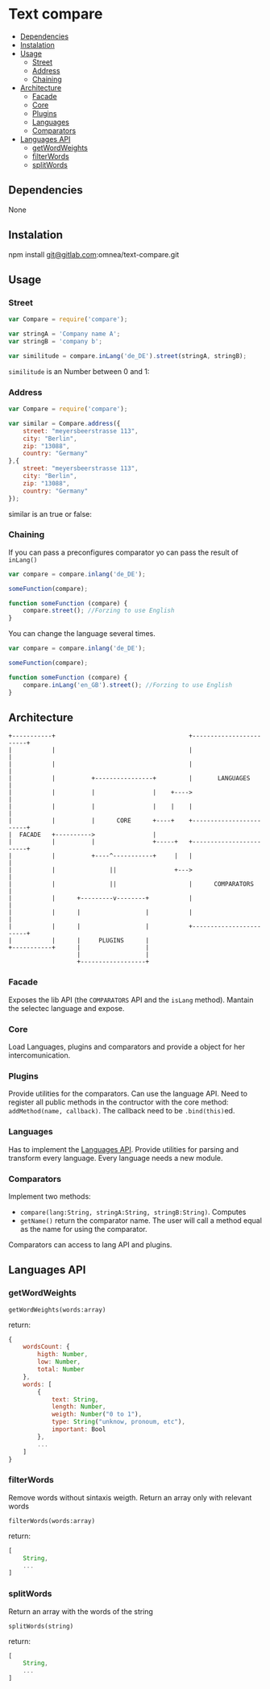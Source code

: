 # Text compare

<!-- MarkdownTOC autolink=true autoanchor=true bracket=round depth=0 -->

- [Dependencies](#dependencies)
- [Instalation](#instalation)
- [Usage](#usage)
    - [Street](#street)
    - [Address](#address)
    - [Chaining](#chaining)
- [Architecture](#architecture)
    - [Facade](#facade)
    - [Core](#core)
    - [Plugins](#plugins)
    - [Languages](#languages)
    - [Comparators](#comparators)
- [Languages API](#languages-api)
    - [getWordWeights](#getwordweights)
    - [filterWords](#filterwords)
    - [splitWords](#splitwords)

<!-- /MarkdownTOC -->

<a name="dependencies"></a>
## Dependencies

None

<a name="instalation"></a>
## Instalation

npm install git@gitlab.com:omnea/text-compare.git

<a name="usage"></a>
## Usage

<a name="street"></a>
### Street

``` javascript
var Compare = require('compare');

var stringA = 'Company name A';
var stringB = 'company b';

var similitude = compare.inLang('de_DE').street(stringA, stringB);
```

`similitude` is an Number between 0 and 1:

<a name="address"></a>
### Address

``` javascript
var Compare = require('compare');

var similar = Compare.address({
    street: "meyersbeerstrasse 113",
    city: "Berlin",
    zip: "13088",
    country: "Germany"
},{
    street: "meyersbeerstrasse 113",
    city: "Berlin",
    zip: "13088",
    country: "Germany"
});
```

similar is an true or false:

<a name="chaining"></a>
### Chaining
If you can pass a preconfigures comparator yo can pass the result of `inLang()`

``` javascript
var compare = compare.inlang('de_DE');

someFunction(compare);

function someFunction (compare) {
    compare.street(); //Forzing to use English
}
```

You can change the language several times.

``` javascript
var compare = compare.inlang('de_DE');

someFunction(compare);

function someFunction (compare) {
    compare.inLang('en_GB').street(); //Forzing to use English
}
```

<a name="architecture"></a>
## Architecture

```
+-----------+                                     +------------------------+
|           |                                     |                        |
|           |                                     |                        |
|           |          +----------------+         |       LANGUAGES        |
|           |          |                |    +---->                        |
|           |          |                |    |    |                        |
|           |          |      CORE      +----+    +------------------------+
|  FACADE   +---------->                |
|           |          |                +-----+   +------------------------+
|           |          +----^-----------+     |   |                        |
|           |               ||                +--->                        |
|           |               ||                    |      COMPARATORS       |
|           |      +---------v--------+           |                        |
|           |      |                  |           |                        |
|           |      |                  |           +------------------------+
|           |      |     PLUGINS      |
+-----------+      |                  |
                   |                  |
                   +------------------+

```

<a name="facade"></a>
### Facade

Exposes the lib API (the `COMPARATORS` API and the `isLang` method). 
Mantain the selectec language and expose.

<a name="core"></a>
### Core

Load Languages, plugins and comparators and provide a object for her intercomunication.

<a name="plugins"></a>
### Plugins

Provide utilities for the comparators. Can use the language API.
Need to register all public methods in the contructor with the core method: `addMethod(name, callback)`. The callback need to be `.bind(this)`ed.

<a name="languages"></a>
### Languages

Has to implement the [Languages API](#languages-api). Provide utilities for parsing and transform every language. Every language needs a new module.

<a name="comparators"></a>
### Comparators

Implement two methods: 
 - `compare(lang:String, stringA:String, stringB:String)`. Computes 
 - `getName()` return the comparator name. The user will call a method equal as the name for using the comparator.

Comparators can access to lang API and plugins.

<a name="languages-api"></a>
## Languages API

<a name="getwordweights"></a>
### getWordWeights

`getWordWeights(words:array)`

return:

``` javascript
{
    wordsCount: {
        higth: Number,
        low: Number,
        total: Number
    },
    words: [
        {
            text: String,
            length: Number,
            weigth: Number("0 to 1"),
            type: String("unknow, pronoum, etc"),
            important: Bool
        },
        ...
    ]
}
```

<a name="filterwords"></a>
### filterWords

Remove words without sintaxis weigth.
Return an array only with relevant words

`filterWords(words:array)`

return:

``` javascript
[
    String,
    ...
]
```

<a name="splitwords"></a>
### splitWords

Return an array with the words of the string

`splitWords(string)`

return:

``` javascript
[
    String,
    ...
]